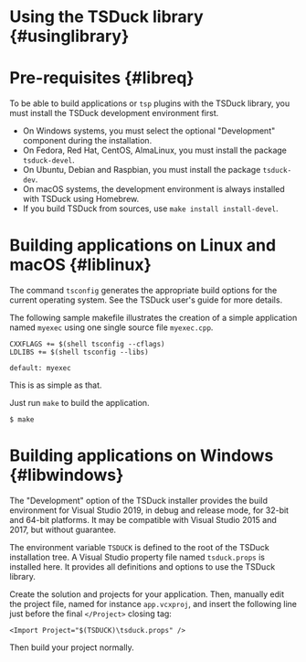 # Using the TSDuck library   {#usinglibrary}

# Pre-requisites {#libreq}

To be able to build applications or `tsp` plugins with the TSDuck library,
you must install the TSDuck development environment first.

- On Windows systems, you must select the optional "Development" component
  during the installation.
- On Fedora, Red Hat, CentOS, AlmaLinux, you must install the package `tsduck-devel`.
- On Ubuntu, Debian and Raspbian, you must install the package `tsduck-dev`.
- On macOS systems, the development environment is always installed with TSDuck using Homebrew.
- If you build TSDuck from sources, use `make install install-devel`.

# Building applications on Linux and macOS  {#liblinux}

The command `tsconfig` generates the appropriate build options for the
current operating system. See the TSDuck user's guide for more details.

The following sample makefile illustrates the creation of a simple
application named `myexec` using one single source file `myexec.cpp`.
~~~~
CXXFLAGS += $(shell tsconfig --cflags)
LDLIBS += $(shell tsconfig --libs)

default: myexec
~~~~
This is as simple as that.

Just run `make` to build the application.
~~~~
$ make
~~~~

# Building applications on Windows  {#libwindows}

The "Development" option of the TSDuck installer provides the build
environment for Visual Studio 2019, in debug and release mode, for
32-bit and 64-bit platforms. It may be compatible with Visual Studio
2015 and 2017, but without guarantee.

The environment variable `TSDUCK` is defined to the root of the
TSDuck installation tree. A Visual Studio property file named
`tsduck.props` is installed here. It provides all definitions
and options to use the TSDuck library.

Create the solution and projects for your application. Then, manually
edit the project file, named for instance `app.vcxproj`, and insert
the following line just before the final `</Project>` closing tag:
~~~~
<Import Project="$(TSDUCK)\tsduck.props" />
~~~~

Then build your project normally.

